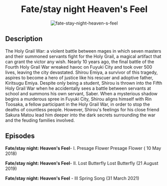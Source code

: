 
<h1 align="center">Fate/stay night Heaven's Feel</h1>
<p align="center">
  <img src="https://github.com/LeonilLaqui/app-dev./assets/134489823/ce887a03-09d2-443c-9d50-e89efd9c7a69" alt="fate-stay-night-heaven-s-feel">
</p>

## Description ##
The Holy Grail War: a violent battle between mages in which seven masters and their summoned servants fight for the Holy Grail, a magical artifact that can grant the victor any wish. Nearly 10 years ago, the final battle of the Fourth Holy Grail War wreaked havoc on Fuyuki City and took over 500 lives, leaving the city devastated. Shirou Emiya, a survivor of this tragedy, aspires to become a hero of justice like his rescuer and adoptive father, Kiritsugu Emiya. Despite only being a student, Shirou is thrown into the Fifth Holy Grail War when he accidentally sees a battle between servants at school and summons his own servant, Saber. When a mysterious shadow begins a murderous spree in Fuyuki City, Shirou aligns himself with Rin Toosaka, a fellow participant in the Holy Grail War, in order to stop the deaths of countless people. However, Shirou's feelings for his close friend Sakura Matou lead him deeper into the dark secrets surrounding the war and the feuding families involved.

## Episodes ## 
**Fate/stay night: Heaven's Feel**- I. Presage Flower
Presage Flower ( 10 May 2018)

**Fate/stay night: Heaven's Feel**- II. Lost Butterfly
Lost Butterfly (21 August 2019)

**Fate/stay night: Heaven's Feel** - III
Spring Song (31 March 2021)
